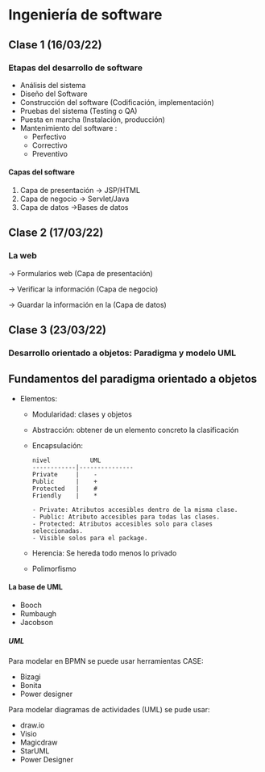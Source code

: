 # Ingeniería de software

## Clase 1 (16/03/22)

### Etapas del desarrollo de software

- Análisis del sistema
- Diseño del Software
- Construcción del software (Codificación, implementación)
- Pruebas del sistema (Testing o QA)
- Puesta en marcha (Instalación, producción)
- Mantenimiento del software :
    - Perfectivo
    - Correctivo
    - Preventivo
#### Capas del software

1) Capa de presentación -> JSP/HTML
3) Capa de negocio -> Servlet/Java
2) Capa de datos ->Bases de datos

## Clase 2 (17/03/22)

### La web

-> Formularios web (Capa de presentación)

-> Verificar la información (Capa de negocio)

-> Guardar la información en la (Capa de datos)

## Clase 3 (23/03/22)

### Desarrollo orientado a objetos: Paradigma y modelo UML

## Fundamentos del paradigma orientado a objetos

- Elementos:
    - Modularidad: clases y objetos
    - Abstracción: obtener de un elemento concreto la clasificación
    - Encapsulación:


        ```
        nivel           UML
        ------------|---------------
        Private     |    -
        Public      |    +
        Protected   |    #
        Friendly    |    *
        ```
        ```
        - Private: Atributos accesibles dentro de la misma clase.
        - Public: Atributo accesibles para todas las clases.
        - Protected: Atributos accesibles solo para clases seleccionadas.
        - Visible solos para el package.

        ```
    - Herencia: Se hereda todo menos lo privado
    - Polimorfismo
#### La base de UML

- Booch
- Rumbaugh
- Jacobson

##### UML

Para modelar en BPMN se puede usar herramientas CASE:

- Bizagi
- Bonita
- Power designer

Para modelar diagramas de actividades (UML) se pude usar:
- draw.io
- Visio
- Magicdraw
- StarUML
- Power Designer
